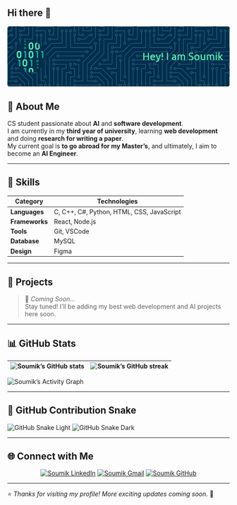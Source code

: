 ## Hi there 👋

<!--- ------------------------------------------------------------------------------------------------------------------------------------------------------ -->
<!--- -- Custom Banner ------------------------------------------------------------------------------------------------------------------------------------- -->
<!--- ------------------------------------------------------------------------------------------------------------------------------------------------------ -->

![Hi, I am Soumik](./A_digital_GitHub_profile_README_displays_Soumik's_.png)

<!--- ------------------------------------------------------------------------------------------------------------------------------------------------------ -->
<!--- -- About Me ------------------------------------------------------------------------------------------------------------------------------------------ -->
<!--- ------------------------------------------------------------------------------------------------------------------------------------------------------ -->

## 👋 About Me

CS student passionate about **AI** and **software development**.  
I am currently in my **third year of university**, learning **web development** and doing **research for writing a paper**.  
My current goal is **to go abroad for my Master’s**, and ultimately, I aim to become an **AI Engineer**.

---

<!--- ------------------------------------------------------------------------------------------------------------------------------------------------------ -->
<!--- -- Skills -------------------------------------------------------------------------------------------------------------------------------------------- -->
<!--- ------------------------------------------------------------------------------------------------------------------------------------------------------ -->

## 🧠 Skills

| Category | Technologies |
|-----------|---------------|
| **Languages** | C, C++, C#, Python, HTML, CSS, JavaScript |
| **Frameworks** | React, Node.js |
| **Tools** | Git, VSCode |
| **Database** | MySQL |
| **Design** | Figma |

---

<!--- ------------------------------------------------------------------------------------------------------------------------------------------------------ -->
<!--- -- Projects ------------------------------------------------------------------------------------------------------------------------------------------ -->
<!--- ------------------------------------------------------------------------------------------------------------------------------------------------------ -->

## 💼 Projects

> 🚧 *Coming Soon...*  
Stay tuned! I’ll be adding my best web development and AI projects here soon.

---

<!--- ------------------------------------------------------------------------------------------------------------------------------------------------------ -->
<!--- -- GitHub Stats & Activity Graph -------------------------------------------------------------------------------- -->
<!--- ------------------------------------------------------------------------------------------------------------------------------------------------------ -->

## 📊 GitHub Stats

| ![Soumik’s GitHub stats](https://github-readme-stats.vercel.app/api?username=Soumikdas3210&show_icons=true&theme=tokyonight&hide_border=true&border_radius=10) | ![Soumik’s GitHub streak](https://github-readme-streak-stats.herokuapp.com/?user=Soumikdas3210&theme=tokyonight&hide_border=true&border_radius=10) |
| -- | -- |

![Soumik’s Activity Graph](https://github-readme-activity-graph.vercel.app/graph?username=Soumikdas3210&bg_color=0d1117&color=ffffff&line=0078ff&point=00ffaa&area=true&hide_border=true)

---

<!--- ------------------------------------------------------------------------------------------------------------------------------------------------------ -->
<!--- -- Snake Contribution Graph -------------------------------------------------------------------------------------- -->
<!--- ------------------------------------------------------------------------------------------------------------------------------------------------------ -->

## 🐍 GitHub Contribution Snake

![GitHub Snake Light](https://raw.githubusercontent.com/Soumikdas3210/Soumikdas3210/output/github-contribution-grid-snake.svg#gh-light-mode-only)
![GitHub Snake Dark](https://raw.githubusercontent.com/Soumikdas3210/Soumikdas3210/output/github-contribution-grid-snake-dark.svg#gh-dark-mode-only)


---

<!--- ------------------------------------------------------------------------------------------------------------------------------------------------------ -->
<!--- -- Social Links ------------------------------------------------------------------------------------------------- -->
<!--- ------------------------------------------------------------------------------------------------------------------------------------------------------ -->

## 🌐 Connect with Me

<div align="center">
  <a href="https://www.linkedin.com/in/soumik-das-das-a96bba38b/"><img src="https://img.shields.io/badge/LinkedIn-0A66C2?style=for-the-badge&logo=linkedin&logoColor=white" alt="Soumik LinkedIn"/></a>
  <a href="mailto:soumikdas3210@gmail.com"><img src="https://img.shields.io/badge/Gmail-D14836?style=for-the-badge&logo=gmail&logoColor=white" alt="Soumik Gmail"/></a>
  <a href="https://github.com/Soumikdas3210"><img src="https://img.shields.io/badge/GitHub-181717?style=for-the-badge&logo=github&logoColor=white" alt="Soumik GitHub"/></a>
</div>

---

⭐ *Thanks for visiting my profile! More exciting updates coming soon.* 🚀
